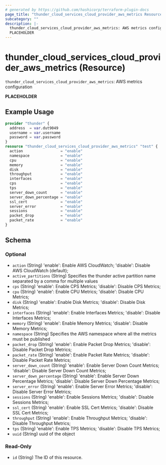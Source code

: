```yaml
---
# generated by https://github.com/hashicorp/terraform-plugin-docs
page_title: "thunder_cloud_services_cloud_provider_aws_metrics Resource - terraform-provider-thunder"
subcategory: ""
description: |-
  thunder_cloud_services_cloud_provider_aws_metrics: AWS metrics configuration
  PLACEHOLDER
---
```


# thunder_cloud_services_cloud_provider_aws_metrics (Resource)

`thunder_cloud_services_cloud_provider_aws_metrics`: AWS metrics configuration

__PLACEHOLDER__

## Example Usage

```terraform
provider "thunder" {
  address  = var.dut9049
  username = var.username
  password = var.password
}
resource "thunder_cloud_services_cloud_provider_aws_metrics" "test" {
  action                 = "enable"
  namespace              = "enable"
  cpu                    = "enable"
  memory                 = "enable"
  disk                   = "enable"
  throughput             = "enable"
  interfaces             = "enable"
  cps                    = "enable"
  tps                    = "enable"
  server_down_count      = "enable"
  server_down_percentage = "enable"
  ssl_cert               = "enable"
  server_error           = "enable"
  sessions               = "enable"
  packet_drop            = "enable"
  packet_rate            = "enable"
}
```

<!-- schema generated by tfplugindocs -->
## Schema

### Optional

- `action` (String) 'enable': Enable AWS CloudWatch; 'disable': Disable AWS CloudWatch (default);
- `active_partitions` (String) Specifies the thunder active partition name separated by a comma for multiple values
- `cps` (String) 'enable': Enable CPS Metrics; 'disable': Disable CPS Metrics;
- `cpu` (String) 'enable': Enable CPU Metrics; 'disable': Disable CPU Metrics;
- `disk` (String) 'enable': Enable Disk Metrics; 'disable': Disable Disk Metrics;
- `interfaces` (String) 'enable': Enable Interfaces Metrics; 'disable': Disable Interfaces Metrics;
- `memory` (String) 'enable': Enable Memory Metrics; 'disable': Disable Memory Metrics;
- `namespace` (String) Specifies the AWS namespace where all the metrics must be published
- `packet_drop` (String) 'enable': Enable Packet Drop Metrics; 'disable': Disable Packet Drop Metrics;
- `packet_rate` (String) 'enable': Enable Packet Rate Metrics; 'disable': Disable Packet Rate Metrics;
- `server_down_count` (String) 'enable': Enable Server Down Count Metrics; 'disable': Disable Server Down Count Metrics;
- `server_down_percentage` (String) 'enable': Enable Server Down Percentage Metrics; 'disable': Disable Server Down Percentage Metrics;
- `server_error` (String) 'enable': Enable Server Error Metrics; 'disable': Disable Server Error Metrics;
- `sessions` (String) 'enable': Enable Sessions Metrics; 'disable': Disable Sessions Metrics;
- `ssl_cert` (String) 'enable': Enable SSL Cert Metrics; 'disable': Disable SSL Cert Metrics;
- `throughput` (String) 'enable': Enable Throughput Metrics; 'disable': Disable Throughput Metrics;
- `tps` (String) 'enable': Enable TPS Metrics; 'disable': Disable TPS Metrics;
- `uuid` (String) uuid of the object

### Read-Only

- `id` (String) The ID of this resource.


